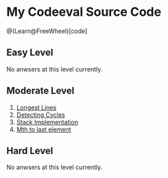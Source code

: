 # My Codeeval Source Code

@(Learn@FreeWheel)[code]

## Easy Level

No anwsers at this level currently.

##  Moderate Level

1. [Longest Lines]()
2. [Detecting Cycles]()
3. [Stack Implementation]()
4. [Mth to last element](https://github.com/MrHuxu/codeeval/blob/master/moderate/4_mth_to_last_element.js)

## Hard Level

No anwsers at this level currently.